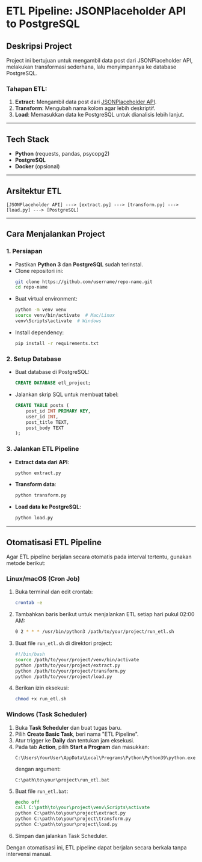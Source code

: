 # ETL Pipeline: JSONPlaceholder API to PostgreSQL

## Deskripsi Project
Project ini bertujuan untuk mengambil data post dari JSONPlaceholder API, melakukan transformasi sederhana, lalu menyimpannya ke database PostgreSQL.

### Tahapan ETL:
1. **Extract**: Mengambil data post dari [JSONPlaceholder API](https://jsonplaceholder.typicode.com/posts).
2. **Transform**: Mengubah nama kolom agar lebih deskriptif.
3. **Load**: Memasukkan data ke PostgreSQL untuk dianalisis lebih lanjut.

---

## Tech Stack
- **Python** (requests, pandas, psycopg2)
- **PostgreSQL**
- **Docker** (opsional)

---

## Arsitektur ETL
```plaintext
[JSONPlaceholder API] ---> [extract.py] ---> [transform.py] ---> [load.py] ---> [PostgreSQL]
```

---

## Cara Menjalankan Project

### 1. Persiapan
- Pastikan **Python 3** dan **PostgreSQL** sudah terinstal.
- Clone repositori ini:
  ```bash
  git clone https://github.com/username/repo-name.git
  cd repo-name
  ```
- Buat virtual environment:
  ```bash
  python -m venv venv
  source venv/bin/activate  # Mac/Linux
  venv\Scripts\activate  # Windows
  ```
- Install dependency:
  ```bash
  pip install -r requirements.txt
  ```

### 2. Setup Database
- Buat database di PostgreSQL:
  ```sql
  CREATE DATABASE etl_project;
  ```
- Jalankan skrip SQL untuk membuat tabel:
  ```sql
  CREATE TABLE posts (
      post_id INT PRIMARY KEY,
      user_id INT,
      post_title TEXT,
      post_body TEXT
  );
  ```

### 3. Jalankan ETL Pipeline
- **Extract data dari API**:
  ```bash
  python extract.py
  ```
- **Transform data**:
  ```bash
  python transform.py
  ```
- **Load data ke PostgreSQL**:
  ```bash
  python load.py
  ```

---

## Otomatisasi ETL Pipeline

Agar ETL pipeline berjalan secara otomatis pada interval tertentu, gunakan metode berikut:

### Linux/macOS (Cron Job)
1. Buka terminal dan edit crontab:
   ```bash
   crontab -e
   ```
2. Tambahkan baris berikut untuk menjalankan ETL setiap hari pukul 02:00 AM:
   ```bash
   0 2 * * * /usr/bin/python3 /path/to/your/project/run_etl.sh
   ```
3. Buat file `run_etl.sh` di direktori project:
   ```bash
   #!/bin/bash
   source /path/to/your/project/venv/bin/activate
   python /path/to/your/project/extract.py
   python /path/to/your/project/transform.py
   python /path/to/your/project/load.py
   ```
4. Berikan izin eksekusi:
   ```bash
   chmod +x run_etl.sh
   ```

### Windows (Task Scheduler)
1. Buka **Task Scheduler** dan buat tugas baru.
2. Pilih **Create Basic Task**, beri nama "ETL Pipeline".
3. Atur trigger ke **Daily** dan tentukan jam eksekusi.
4. Pada tab **Action**, pilih **Start a Program** dan masukkan:
   ```
   C:\Users\YourUser\AppData\Local\Programs\Python\Python39\python.exe
   ```
   dengan argument:
   ```
   C:\path\to\your\project\run_etl.bat
   ```
5. Buat file `run_etl.bat`:
   ```bat
   @echo off
   call C:\path\to\your\project\venv\Scripts\activate
   python C:\path\to\your\project\extract.py
   python C:\path\to\your\project\transform.py
   python C:\path\to\your\project\load.py
   ```
6. Simpan dan jalankan Task Scheduler.

Dengan otomatisasi ini, ETL pipeline dapat berjalan secara berkala tanpa intervensi manual.
